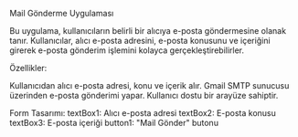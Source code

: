 Mail Gönderme Uygulaması

Bu uygulama, kullanıcıların belirli bir alıcıya e-posta göndermesine olanak tanır. Kullanıcılar, alıcı e-posta adresini, e-posta konusunu ve içeriğini girerek e-posta gönderim işlemini kolayca gerçekleştirebilirler.

Özellikler:

Kullanıcıdan alıcı e-posta adresi, konu ve içerik alır.
Gmail SMTP sunucusu üzerinden e-posta gönderimi yapar.
Kullanıcı dostu bir arayüze sahiptir.


Form Tasarımı:
textBox1: Alıcı e-posta adresi
textBox2: E-posta konusu
textBox3: E-posta içeriği
button1: "Mail Gönder" butonu
